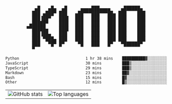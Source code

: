 <div align="center">
<pre>
   ▄█   ▄█▄  ▄█     ▄▄▄▄███▄▄▄▄    ▄██████▄ 
  ███ ▄███▀ ███   ▄██▀▀▀███▀▀▀██▄ ███    ███
  ███▐██▀   ███▌  ███   ███   ███ ███    ███
 ▄█████▀    ███▌  ███   ███   ███ ███    ███
▀▀█████▄    ███▌  ███   ███   ███ ███    ███
  ███▐██▄   ███   ███   ███   ███ ███    ███
  ███ ▀███▄ ███   ███   ███   ███ ███    ███
  ███   ▀█▀ █▀     ▀█   ███   █▀   ▀██████▀ 
  ▀                                         
</pre>
  

<!--START_SECTION:waka-->

```txt
Python                             1 hr 38 mins    ██████████▓░░░░░░░░░░░░░░   42.43 %
JavaScript                         30 mins         ███▒░░░░░░░░░░░░░░░░░░░░░   13.00 %
TypeScript                         29 mins         ███▒░░░░░░░░░░░░░░░░░░░░░   12.69 %
Markdown                           23 mins         ██▓░░░░░░░░░░░░░░░░░░░░░░   10.11 %
Bash                               15 mins         █▓░░░░░░░░░░░░░░░░░░░░░░░   06.91 %
Other                              12 mins         █▒░░░░░░░░░░░░░░░░░░░░░░░   05.28 %
```

<!--END_SECTION:waka-->

<table align="center">
  <tr>
    <td valign="top">
      <img alt="GitHub stats"
           src="https://github-readme-stats.vercel.app/api?username=kim0chi&show_icons=true&hide_title=true&rank_icon=percentile&line_height=28&hide_border=true&theme=dark" />
    </td>
    <td valign="top">
      <img alt="Top languages"
           src="https://github-readme-stats.vercel.app/api/top-langs/?username=kim0chi&layout=compact&card_width=420&langs_count=8&hide_border=true&theme=dark" />
    </td>
  </tr>
</table>


